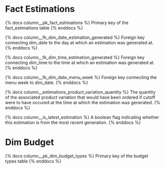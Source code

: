 # Fact Estimations
{% docs column__pk_fact_estimations %}
Primary key of the fact_estimations table
{% enddocs %}

{% docs column__fk_dim_date_estimation_generated %}
Foreign key connecting dim_date to the day at which an estimation was generated at.
{% enddocs %}

{% docs column__fk_dim_time_estimation_generated %}
Foreign key connecting dim_time to the time at which an estimation was generated at.
{% enddocs %}

{% docs column__fk_dim_date_menu_week %}
Foreign key connecting the menu week to dim_date.
{% enddocs %}

{% docs column__estimations_product_variation_quantity %}
The quantity of the associated product variation that would have been ordered if cutoff were to have occured at the time at which the estimation was generated.
{% enddocs %}

{% docs column__is_latest_estimation %}
A boolean flag indicating whether this estimation is from the most recent generation.
{% enddocs %}


# Dim Budget

{% docs column__pk_dim_budget_types %}
Primary key of the budget types table
{% enddocs %}
